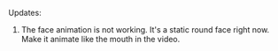 Updates:

1. The face animation is not working. It's a static round face right now. Make it animate like the mouth in the video.
